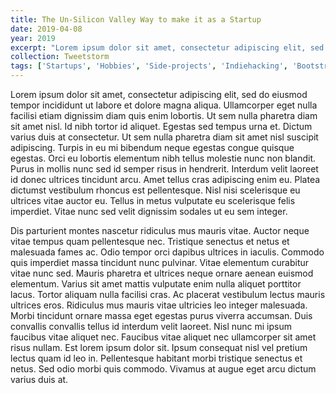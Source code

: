 ```yaml
---
title: The Un-Silicon Valley Way to make it as a Startup
date: 2019-04-08
year: 2019
excerpt: "Lorem ipsum dolor sit amet, consectetur adipiscing elit, sed do eiusmod tempor incididunt ut labore et dolore magna aliqua. Ullamcorper eget nulla facilisi etiam dignissim diam quis enim lobortis."
collection: Tweetstorm
tags: ['Startups', 'Hobbies', 'Side-projects', 'Indiehacking', 'Bootstrapping']
---
```

Lorem ipsum dolor sit amet, consectetur adipiscing elit, sed do eiusmod tempor incididunt ut labore et dolore magna aliqua. Ullamcorper eget nulla facilisi etiam dignissim diam quis enim lobortis. Ut sem nulla pharetra diam sit amet nisl. Id nibh tortor id aliquet. Egestas sed tempus urna et. Dictum varius duis at consectetur. Ut sem nulla pharetra diam sit amet nisl suscipit adipiscing. Turpis in eu mi bibendum neque egestas congue quisque egestas. Orci eu lobortis elementum nibh tellus molestie nunc non blandit. Purus in mollis nunc sed id semper risus in hendrerit. Interdum velit laoreet id donec ultrices tincidunt arcu. Amet tellus cras adipiscing enim eu. Platea dictumst vestibulum rhoncus est pellentesque. Nisl nisi scelerisque eu ultrices vitae auctor eu. Tellus in metus vulputate eu scelerisque felis imperdiet. Vitae nunc sed velit dignissim sodales ut eu sem integer.

Dis parturient montes nascetur ridiculus mus mauris vitae. Auctor neque vitae tempus quam pellentesque nec. Tristique senectus et netus et malesuada fames ac. Odio tempor orci dapibus ultrices in iaculis. Commodo quis imperdiet massa tincidunt nunc pulvinar. Vitae elementum curabitur vitae nunc sed. Mauris pharetra et ultrices neque ornare aenean euismod elementum. Varius sit amet mattis vulputate enim nulla aliquet porttitor lacus. Tortor aliquam nulla facilisi cras. Ac placerat vestibulum lectus mauris ultrices eros. Ridiculus mus mauris vitae ultricies leo integer malesuada. Morbi tincidunt ornare massa eget egestas purus viverra accumsan. Duis convallis convallis tellus id interdum velit laoreet. Nisl nunc mi ipsum faucibus vitae aliquet nec. Faucibus vitae aliquet nec ullamcorper sit amet risus nullam. Est lorem ipsum dolor sit. Ipsum consequat nisl vel pretium lectus quam id leo in. Pellentesque habitant morbi tristique senectus et netus. Sed odio morbi quis commodo. Vivamus at augue eget arcu dictum varius duis at.